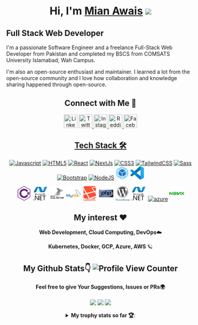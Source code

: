 <div align="center">

<h1>Hi, I'm <a href="https://www.linkedin.com/in/mianawais99/">Mian Awais</a> <img src="https://media.giphy.com/media/hvRJCLFzcasrR4ia7z/giphy.gif" width="25px"></h1>
</div>

Full Stack Web Developer
------------------------
<p>I'm a passionate Software Engineer and a freelance Full-Stack Web Developer from Pakistan and completed my BSCS from COMSATS University Islamabad, Wah Campus.</p>

<p>I'm also an open-source enthusiast and maintainer. I learned a lot from the open-source community and I love how collaboration and knowledge sharing happened through open-source.</p>

<div align="center">

## Connect with Me 🤝

<a href="https://www.linkedin.com/in/mianawais99/" target="_blank"><img width="36" height="36" src="https://edent.github.io/SuperTinyIcons/images/svg/linkedin.svg" title="LinkedIn"/></a>
<a href="https://twitter.com/mianawais99/" target="_blank"><img width="36" height="36" src="https://edent.github.io/SuperTinyIcons/images/svg/twitter.svg"  title="Twitter"/>
<a href="https://www.instagram.com/mian.aws/" target="_blank"><img width="36" height="36" src="https://edent.github.io/SuperTinyIcons/images/svg/instagram.svg"  title="Instagram"/>
<a href="https://www.reddit.com/user/mianawais99/" target="_blank"><img width="36" height="36" src="https://edent.github.io/SuperTinyIcons/images/svg/reddit.svg"  title="Reddit"/>
 <a href="https://www.facebook.com/mianawais999/" target="_blank"><img width="36" height="36" src="https://edent.github.io/SuperTinyIcons/images/svg/facebook.svg"  title="Facebook"/>

## Tech Stack 🛠️

<p>
 <a href="https://developer.mozilla.org/en-US/docs/Web/JavaScript" target="_blank" rel="noreferrer"><img src="https://raw.githubusercontent.com/danielcranney/readme-generator/main/public/icons/skills/javascript-colored.svg" width="36" height="36" alt="Javascript" /></a>
<a href="https://developer.mozilla.org/en-US/docs/Glossary/HTML5" target="_blank" rel="noreferrer"><img src="https://raw.githubusercontent.com/danielcranney/readme-generator/main/public/icons/skills/html5-colored.svg" width="36" height="36" alt="HTML5" /></a>
<a href="https://reactjs.org/" target="_blank" rel="noreferrer"><img src="https://raw.githubusercontent.com/danielcranney/readme-generator/main/public/icons/skills/react-colored.svg" width="36" height="36" alt="React" /></a>
 <a href="https://nextjs.org/docs" target="_blank" rel="noreferrer"><img src="https://raw.githubusercontent.com/danielcranney/readme-generator/main/public/icons/skills/nextjs-colored-dark.svg" width="36" height="36" alt="NextJs" /></a>
<a href="https://www.w3.org/TR/CSS/#css" target="_blank" rel="noreferrer"><img src="https://raw.githubusercontent.com/danielcranney/readme-generator/main/public/icons/skills/css3-colored.svg" width="36" height="36" alt="CSS3" /></a>
<a href="https://tailwindcss.com/" target="_blank" rel="noreferrer"><img src="https://raw.githubusercontent.com/danielcranney/readme-generator/main/public/icons/skills/tailwindcss-colored.svg" width="36" height="36" alt="TailwindCSS" /></a>
<a href="https://sass-lang.com/" target="_blank" rel="noreferrer"><img src="https://raw.githubusercontent.com/danielcranney/readme-generator/main/public/icons/skills/sass-colored.svg" width="36" height="36" alt="Sass" /></a>
<a href="https://getbootstrap.com/" target="_blank" rel="noreferrer"><img src="https://raw.githubusercontent.com/danielcranney/readme-generator/main/public/icons/skills/bootstrap-colored.svg" width="36" height="36" alt="Bootstrap" /></a>
  <a href="https://nodejs.org/en/" target="_blank" rel="noreferrer"><img src="https://raw.githubusercontent.com/danielcranney/readme-generator/main/public/icons/skills/nodejs-colored.svg" width="36" height="36" alt="NodeJS" /></a>
 <a href="https://nodejs.org/en/" target="_blank" rel="noreferrer"><img src="https://github.com/devicons/devicon/blob/master/icons/webpack/webpack-original.svg" width="36" height="36" alt="WebPack" /></a>
 <a href="https://nodejs.org/en/" target="_blank" rel="noreferrer"><img src="https://github.com/devicons/devicon/blob/master/icons/vscode/vscode-original.svg" width="36" height="36" alt="VS Code" /></a>

 <a href="/https://dotnet.microsoft.com/en-us/apps/aspnet" target="_blank"> <img src="https://github.com/devicons/devicon/blob/master/icons/csharp/csharp-line.svg" alt="C Sharp" width="40" height="40"/></a>
 <a href="/https://dotnet.microsoft.com/en-us/apps/aspnet" target="_blank"> <img src="https://github.com/devicons/devicon/blob/master/icons/dot-net/dot-net-original-wordmark.svg" alt="asp dot net" width="40" height="40"/></a>
 <a href="/" target="_blank"> <img src="https://github.com/devicons/devicon/blob/master/icons/microsoftsqlserver/microsoftsqlserver-plain-wordmark.svg" alt="MSSQL Server" width="40" height="40"/></a>
 <a href="/" target="_blank"> <img src="https://github.com/devicons/devicon/blob/master/icons/mysql/mysql-original-wordmark.svg" alt="MySQL" width="40" height="40"/></a>
 <a href="/" target="_blank"> <img src="https://github.com/devicons/devicon/blob/master/icons/laravel/laravel-plain-wordmark.svg" alt="Laravel" width="40" height="40"/></a>
 <a href="/" target="_blank"> <img src="https://github.com/devicons/devicon/blob/master/icons/php/php-original.svg" alt="php" width="40" height="40"/></a>
 <a href="/" target="_blank"> <img src="https://github.com/devicons/devicon/blob/master/icons/wordpress/wordpress-original.svg" alt="WordPress" width="40" height="40"/></a>
 <a href="/" target="_blank"> <img src="https://github.com/devicons/devicon/blob/master/icons/dot-net/dot-net-original-wordmark.svg" alt="azure" width="40" height="40"/></a>
<a href="/" target="_blank"> <img src="https://www.vectorlogo.zone/logos/microsoft_azure/microsoft_azure-icon.svg" alt="azure" width="40" height="40"/></a>
<a href="/" target="_blank"> <img src="https://raw.githubusercontent.com/devicons/devicon/master/icons/nginx/nginx-original.svg" alt="nginx" width="40" height="40"/> </a>
 </p>
 
<div align="center">

## My interest ❤️ 

**Web Development, Cloud Computing, DevOps**☁️

**Kubernetes, Docker, GCP, Azure, AWS** 🪐
<!--
### Latest Tweets
<p><a href="https://twitter.com/mianawais99"><img src="https://github-readme-twitter.gazf.vercel.app/api?id=mianawais99&amp;layout=wide" alt="github-readme-twitter"></a></p>
-->


## My Github Stats👇 ![Profile View Counter](https://komarev.com/ghpvc/?username=mianawais99)

#### Feel free to give Your Suggestions, Issues or PRs🌍
<div>
<p align="center">
<a href="https://www.linkedin.com/in/mianawais99/" target="_blank">
  <img height="50%" width="auto" src ="https://github-readme-stats.vercel.app/api?username=mianawais99&show_icons=true&count_private=true&theme=darcula&hide=issues,contribs&bg_color=00000000&hide_border=true"></a>

<a href="https://www.linkedin.com/in/mianawais99/" target="_blank">
  <img height="50%" width="auto" src ="https://github-readme-stats.vercel.app/api/top-langs/?username=mianawais99&layout=compact&theme=darcula&bg_color=00000000&langs_count=6&count_private=true&hide_border=true"></a>

<a href="https://www.linkedin.com/in/mianawais99/" target="_blank">
  <img src ="https://github-readme-streak-stats.herokuapp.com?user=mianawais99&theme=darcula&background=FFFFFF00&hide_border=true"></a>
  
</p>
 <details> 
  <summary> <b>My trophy stats so far 🏆</b>: </summary>
  <p align="center"> <a href="https://www.linkedin.com/in/mianawais99/" target="_blank">
  <img src="https://github-profile-trophy.vercel.app/?username=mianawais99&theme=flat&column=6&margin-w=10" alt="logo" height="160" align="center" /></a></p>
</details>

</div>



